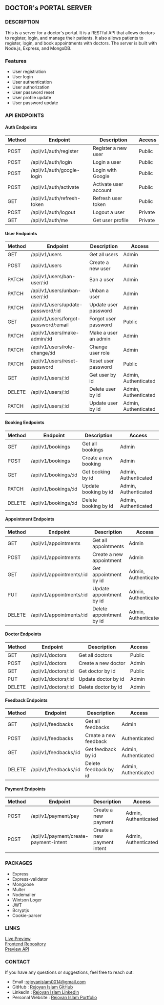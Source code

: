 ## DOCTOR's PORTAL SERVER

### DESCRIPTION

This is a server for a doctor's portal. It is a RESTful API that allows doctors to register, login, and manage their patients. It also allows patients to register, login, and book appointments with doctors. The server is built with Node.js, Express, and MongoDB.

### Features

- User registration
- User login
- User authentication
- User authorization
- User password reset
- User profile update
- User password update

### API ENDPOINTS

#### Auth Endpoints

| Method | Endpoint                   | Description           | Access  |
| ------ | -------------------------- | --------------------- | ------- |
| POST   | /api/v1/auth/register      | Register a new user   | Public  |
| POST   | /api/v1/auth/login         | Login a user          | Public  |
| POST   | /api/v1/auth/google-login  | Login with Google     | Public  |
| POST   | /api/v1/auth/activate      | Activate user account | Public  |
| GET    | /api/v1/auth/refresh-token | Refresh user token    | Public  |
| POST   | /api/v1/auth/logout        | Logout a user         | Private |
| GET    | /api/v1/auth/me            | Get user profile      | Private |

#### User Endpoints

| Method | Endpoint                             | Description          | Access               |
| ------ | ------------------------------------ | -------------------- | -------------------- |
| GET    | /api/v1/users                        | Get all users        | Admin                |
| POST   | /api/v1/users                        | Create a new user    | Admin                |
| PATCH  | /api/v1/users/ban-user/:id           | Ban a user           | Admin                |
| PATCH  | /api/v1/users/unban-user/:id         | Unban a user         | Admin                |
| PATCH  | /api/v1/users/update-password/:id    | Update user password | Admin                |
| GET    | /api/v1/users/forgot-password/:email | Forgot user password | Public               |
| PATCH  | /api/v1/users/make-admin/:id         | Make a user an admin | Admin                |
| PATCH  | /api/v1/users/role-change/:id        | Change user role     | Admin                |
| PATCH  | /api/v1/users/reset-password         | Reset user password  | Public               |
| GET    | /api/v1/users/:id                    | Get user by id       | Admin, Authenticated |
| DELETE | /api/v1/users/:id                    | Delete user by id    | Admin, Authenticated |
| PATCH  | /api/v1/users/:id                    | Update user by id    | Admin, Authenticated |

#### Booking Endpoints

| Method | Endpoint             | Description          | Access               |
| ------ | -------------------- | -------------------- | -------------------- |
| GET    | /api/v1/bookings     | Get all bookings     | Admin                |
| POST   | /api/v1/bookings     | Create a new booking | Admin                |
| GET    | /api/v1/bookings/:id | Get booking by id    | Admin, Authenticated |
| PATCH  | /api/v1/bookings/:id | Update booking by id | Admin, Authenticated |
| DELETE | /api/v1/bookings/:id | Delete booking by id | Admin, Authenticated |

#### Appointment Endpoints

| Method | Endpoint                 | Description              | Access               |
| ------ | ------------------------ | ------------------------ | -------------------- |
| GET    | /api/v1/appointments     | Get all appointments     | Admin                |
| POST   | /api/v1/appointments     | Create a new appointment | Admin                |
| GET    | /api/v1/appointments/:id | Get appointment by id    | Admin, Authenticated |
| PUT    | /api/v1/appointments/:id | Update appointment by id | Admin, Authenticated |
| DELETE | /api/v1/appointments/:id | Delete appointment by id | Admin, Authenticated |

#### Doctor Endpoints

| Method | Endpoint            | Description         | Access |
| ------ | ------------------- | ------------------- | ------ |
| GET    | /api/v1/doctors     | Get all doctors     | Public |
| POST   | /api/v1/doctors     | Create a new doctor | Admin  |
| GET    | /api/v1/doctors/:id | Get doctor by id    | Public |
| PUT    | /api/v1/doctors/:id | Update doctor by id | Admin  |
| DELETE | /api/v1/doctors/:id | Delete doctor by id | Admin  |

#### Feedback Endpoints

| Method | Endpoint              | Description           | Access               |
| ------ | --------------------- | --------------------- | -------------------- |
| GET    | /api/v1/feedbacks     | Get all feedbacks     | Admin                |
| POST   | /api/v1/feedbacks     | Create a new feedback | Authenticated        |
| GET    | /api/v1/feedbacks/:id | Get feedback by id    | Admin, Authenticated |
| DELETE | /api/v1/feedbacks/:id | Delete feedback by id | Admin, Authenticated |

#### Payment Endpoints

| Method | Endpoint                              | Description                 | Access               |
| ------ | ------------------------------------- | --------------------------- | -------------------- |
| POST   | /api/v1/payment/pay                   | Create a new payment        | Admin, Authenticated |
| POST   | /api/v1/payment/create-payment-intent | Create a new payment intent | Admin, Authenticated |

### PACKAGES

- Express
- Express-validator
- Mongoose
- Multer
- Nodemailer
- Wintson Loger
- JWT
- Bcryptjs
- Cookie-parser

### LINKS

<a href="https://doctors-portal-f127f.web.app">Live Preview</a> <br/>
<a href="https://github.com/md-rejoyan-islam/doctor-portal">Frontend Repository</a> <br/>
<a href="https://tinyurl.com/33yacxun">Preview API</a> <br/>

### CONTACT

If you have any questions or suggestions, feel free to reach out:

- Email :rejoyanislam0014@gmail.com
- GitHub : [Rejoyan Islam GitHub](https://github.com/md-rejoyan-islam)
- LinkedIn : [Rejoyan Islam LinkedIn](https://www.linkedin.com/in/md-rejoyan-islam/)
- Personal Website : [Rejoyan Islam Portfolio](https://md-rejoyan-islam.github.io/)
